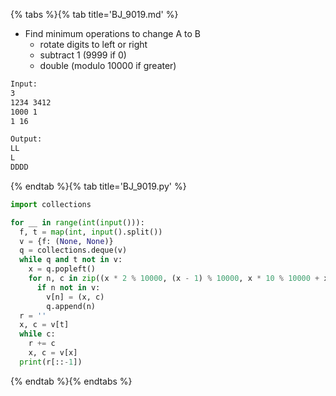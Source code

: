 {% tabs %}{% tab title='BJ_9019.md' %}

* Find minimum operations to change A to B
  * rotate digits to left or right
  * subtract 1 (9999 if 0)
  * double (modulo 10000 if greater)

```txt
Input:
3
1234 3412
1000 1
1 16

Output:
LL
L
DDDD
```

{% endtab %}{% tab title='BJ_9019.py' %}

```py
import collections

for __ in range(int(input())):
  f, t = map(int, input().split())
  v = {f: (None, None)}
  q = collections.deque(v)
  while q and t not in v:
    x = q.popleft()
    for n, c in zip((x * 2 % 10000, (x - 1) % 10000, x * 10 % 10000 + x // 1000, x // 10 + x % 10 * 1000), 'DSLR'):
      if n not in v:
        v[n] = (x, c)
        q.append(n)
  r = ''
  x, c = v[t]
  while c:
    r += c
    x, c = v[x]
  print(r[::-1])
```

{% endtab %}{% endtabs %}
